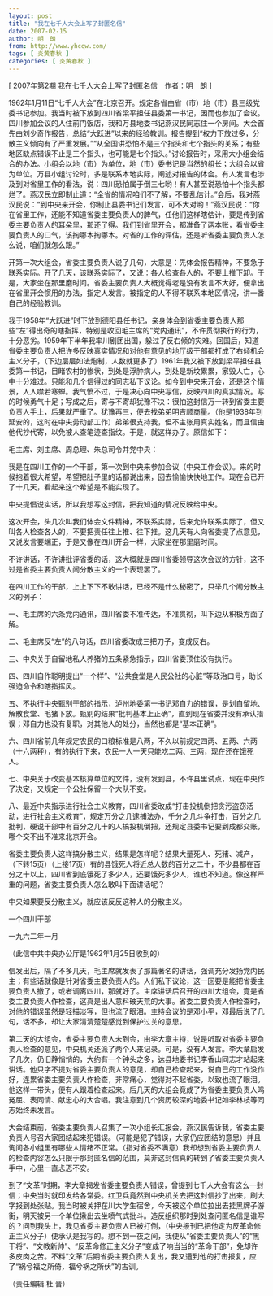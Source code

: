 ```yaml
---
layout: post
title: "我在七千人大会上写了封匿名信"
date: 2007-02-15
author: 明　朗
from: http://www.yhcqw.com/
tags: [ 炎黄春秋 ]
categories: [ 炎黄春秋 ]
---
```



[ 2007年第2期 我在七千人大会上写了封匿名信　作者：明　朗 ]


1962年1月11日“七千人大会”在北京召开。规定各省由省（市）地（市）县三级党委书记参加。我当时被下放到四川省梁平担任县委第一书记，因而也参加了会议。四川参加会议的人住前门饭店，我和万县地委书记燕汉民同志住一个房间。大会首先由刘少奇作报告，总结“大跃进”以来的经验教训。报告提到“权力下放过多，分散主义倾向有了严重发展。”“从全国讲恐怕不是三个指头和七个指头的关系；有些地区缺点错误不止是三个指头，也可能是七个指头。”讨论报告时，采用大小组会结合的办法。小组会以地（市）为单位，地（市）委书记是当然的组长；大组会以省为单位。万县小组讨论时，多是联系本地实际，阐述对报告的体会。有人发言也涉及到对省里工作的看法，说：四川恐怕属于倒三七哟！有人甚至说恐怕十个指头都烂了。燕汉民立即制止道：“全省的情况咱们不了解，不要乱估计。”会后，我对燕汉民说：“到中央来开会，你制止县委书记们发言，可不大对哟！”燕汉民说：“你在省里工作，还能不知道省委主要负责人的脾气，任他们这样瞎估计，要是传到省委主要负责人的耳朵里，那还了得。我们到省里开会，都准备了两本账，看省委主要负责人的口气，该掏哪本掏哪本。对省的工作的评估，还是听省委主要负责人怎么说，咱们就怎么跟。”


开第一次大组会，省委主要负责人说了几句，大意是：先体会报告精神，不要急于联系实际。开了几天，该联系实际了，又说：各人检查各人的，不要上推下卸。于是，大家坐在那里磨时间。省委主要负责人大概觉得老是没有发言不大好，便拿出在省里开会惯用的办法，指定人发言。被指定的人不得不联系本地区情况，讲一番自己的经验教训。


我于1958年“大跃进”时下放到德阳县任书记，亲身体会到省委主要负责人那些“左”得出奇的瞎指挥，特别是收回毛主席的“党内通讯”，不许贯彻执行的行为，十分恶劣。1959年下半年我率川剧团出国，躲过了反右倾的灾难。回国后，知道省委主要负责人把许多反映真实情况和对他有意见的地厅级干部都打成了右倾机会主义分子，（下边层层如法炮制，人数就更多了）1961年我又被下放到梁平担任县委第一书记，目睹农村的惨状，到处是浮肿病人，到处是新坟累累，家毁人亡，心中十分难过。只能和几个信得过的同志私下议论。如今到中央来开会，还是这个情景，人人噤若寒蝉。我气愤不过，于是决心向中央写信，反映四川的真实情况。写的时候勇气十足；写成之后，寄与不寄却犹豫不决：很怕这封信万一转到省委主要负责人手上，后果就严重了。犹豫再三，便去找弟弟明吉顺商量。（他是1938年到延安的，这时在中央劳动部工作）弟弟很支持我，但不主张用真实姓名，而且信由他代抄代寄，以免被人查笔迹查指纹。于是，就这样办了。原信如下：

毛主席、刘主席、周总理、朱总司令并党中央：


我是在四川工作的一个干部，第一次到中央来参加会议（中央工作会议）。来的时候抱着很大希望，希望把肚子里的话都说出来，回去愉愉快快地工作。现在会已开了十几天，看起来这个希望是不能实现了。

中央提倡说实话，所以我想写这封信，把我知道的情况反映给中央。


这次开会，头几次叫我们体会文件精神，不联系实际，后来允许联系实际了，但又叫各人检查各人的，不要把责任往上推、往下推。这几天有人向省委提了点意见，又说发言要端正，于是又像在四川开会一样，大家坐在那里磨时间。

不许讲话，不许讲批评省委的话，这大概就是四川省委领导这次会议的方针，这不过是省委主要负责人闹分散主义的一个表现罢了。

在四川工作的干部，上上下下不敢讲话，已经不是什么秘密了，只举几个闹分散主义的例子：

一、毛主席的六条党内通讯，四川省委不准传达，不准贯彻，叫下边从积极方面了解。

二、毛主席反“左”的八句话，四川省委改成三把刀子，变成反右。

三、中央关于自留地私人养猪的五条紧急指示，四川省委顶住没有执行。

四、四川自作聪明提出“一个样”、“公共食堂是人民公社的心脏”等政治口号，助长强迫命令和瞎指挥风。


五、不执行中央甄别干部的指示，泸州地委第一书记邓自力的错误，是划自留地、解散食堂、毛猪下放。甄别的结果“批判基本上正确”，直到现在省委并没有承认措误；邓自力也没有复职，对其他人的处分，当然也都是“基本正确”。

六、四川省前几年规定农民的口粮标准是八两，不久以前规定四两、五两、六两（十六两秤），有的执行下来，农民一人一天只能吃二两、三两，现在还在饿死人。

七、中央关于改变基本核算单位的文件，没有发到县，不许县里试点，现在中央作了决定，又规定一个公社保留一个大队不变。


八、最近中央指示进行社会主义教育，四川省委改成“打击投机倒把贪污盗窃活动，进行社会主义教育”，规定万分之几逮捕法办，千分之几斗争打击，百分之几批判，硬说干部中有百分之几十的人搞投机倒把，还规定县委书记要到成都交账，哪个交不出不准来北京开会。


省委主要负责人这样搞分散主义，结果是怎样呢？结果大量死人、死猪、减产，（下转15页）（上接17页）有的县饿死人将近总人数的百分之二十，不少县都在百分之十以上，四川省到底饿死了多少人，还要饿死多少人，谁也不知道。像这样严重的问题，省委主要负责人怎么敢叫下面讲话呢？

中央如果要反分散主义，就应该反反这种人的分散主义。

一个四川干部

一九六二年一月

（此信中共中央办公厅是1962年1月25日收到的）


信发出后，隔了不多几天，毛主席就发表了那篇著名的讲话，强调充分发扬党内民主；有些话就像是针对省委主要负责人的。人们私下议论，这一回要是能把省委主要负责人撤了，或者调离四川，那就好了。主席讲话后召开的四川大组会，竟是省委主要负责人作检查，这真是出人意料破天荒的大事。省委主要负责人作检查时，对他的错误虽然是轻描淡写，但也流了眼泪。主持会议的是邓小平，邓最后说了几句，话不多，却让大家清清楚楚感觉到保护过关的意思。


第二天的大组会，省委主要负责人未到会，由李大章主持，说是听取对省委主要负责人检查的意见，中央机关还派了两个人来记录。可是，没有人发言。李大章启发了几次，仍旧静悄悄的，大约有一个钟头之多，达县地委书记李香山同志才站起来讲话。他只字不提对省委主要负责人的意见，却自己检查起来，说自己的工作没作好，连累省委主要负责人作检查，非常痛心，觉得对不起省委，以致也流了眼泪。他这样一带头，便有人跟着检查起来。后几天的大组会竟成了为省委主要负责人鸣冤屈、表同情、献忠心的大合唱。我注意到几个资历较深的地委书记如李林枝等同志始终未发言。


大会结束前，省委主要负责人召集了一次小组长汇报会，燕汉民告诉我，省委主要负责人号召大家团结起来犯错误。（可能是犯了错误，大家仍应团结的意思）并且询问各小组里有哪些人情绪不正常。（指对省委不满意）我却想到省委主要负责人的检查内容怎么只限于那封匿名信的范围，莫非这封信真的转到了省委主要负责人手中，心里一直忐忑不安。


到了“文革”时期，李大章揭发省委主要负责人错误，曾提到七千人大会有这么一封信；中央当时就印发给各常委。红卫兵竟然到中央机关去把这封信抄了出来，刷大字报到处张贴。我当时被关押在川大学生宿舍，今天被这个单位拉出去挂黑牌子游街，明天被另一个单位揪出去坐喷气式批斗。造反组织那时到处查问匿名信是谁写的？问到我头上，我见省委主要负责人已被打倒，（中央报刊已把他定为反革命修正主义分子）便承认是我写的。想不到一夜之间，我便从“省委主要负责人”的“黑干将”、“文教新帅”、“反革命修正主义分子”变成了响当当的“革命干部”，免却许多皮肉之苦。不料“文革”后期省委主要负责人复出，我又遭到他的打击报复，应了“祸兮福之所倚，福兮祸之所伏”的古训。

（责任编辑 杜 晋）


